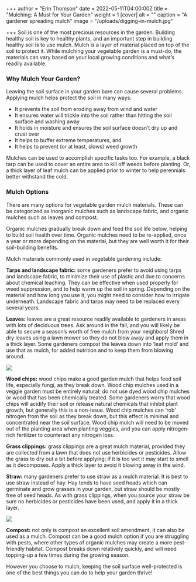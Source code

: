 +++
author = "Erin Thomson"
date = 2022-05-11T04:00:00Z
title = "Mulching: A Must for Your Garden"
weight = 1
[cover]
alt = ""
caption = "A gardener spreading mulch"
image = "/uploads/digging-in-mulch.jpg"

+++
Soil is one of the most precious resources in the garden. Building healthy soil is key to healthy plants, and an important step in building healthy soil is to use mulch. Mulch is a layer of material placed on top of the soil to protect it. While mulching your vegetable garden is a must-do, the materials can vary based on your local growing conditions and what’s readily available.

### Why Mulch Your Garden?

Leaving the soil surface in your garden bare can cause several problems. Applying mulch helps protect the soil in many ways:

* It prevents the soil from eroding away from wind and water
* It ensures water will trickle into the soil rather than hitting the soil surface and washing away
* It holds in moisture and ensures the soil surface doesn’t dry up and crust over
* It helps to buffer extreme temperatures, and
* It helps to prevent (or at least, slows) weed growth

Mulches can be used to accomplish specific tasks too. For example, a black tarp can be used to cover an entire area to kill off weeds before planting. Or, a thick layer of leaf mulch can be applied prior to winter to help perennials better withstand the cold.

### Mulch Options

There are many options for vegetable garden mulch materials. These can be categorized as inorganic mulches such as landscape fabric, and organic mulches such as leaves and compost.

Organic mulches gradually break down and feed the soil life below, helping to build soil health over time. Organic mulches need to be re-applied, once a year or more depending on the material, but they are well worth it for their soil-building benefits.

Mulch materials commonly used in vegetable gardening include:

**Tarps and landscape fabric:** some gardeners prefer to avoid using tarps and landscape fabric, to minimize their use of plastic and due to concerns about chemical leaching. They can be effective when used properly for weed suppression, and to help warm up the soil in spring. Depending on the material and how long you use it, you might need to consider how to irrigate underneath. Landscape fabric and tarps may need to be replaced every several years.

**Leaves:** leaves are a great resource readily available to gardeners in areas with lots of deciduous trees. Ask around in the fall, and you will likely be able to secure a season’s worth of free mulch from your neighbors! Shred dry leaves using a lawn mower so they do not blow away and apply them in a thick layer. Some gardeners compost the leaves down into ‘leaf mold’ and use that as mulch, for added nutrition and to keep them from blowing around.

![](/uploads/lettuce-in-leaves.jpg)

**Wood chips:** wood chips make a good garden mulch that helps feed soil life, especially fungi, as they break down. Wood chip mulches used in a veggie garden must be entirely natural; do not use dyed wood chip mulches or wood that has been chemically treated. Some gardeners worry that wood chips will acidify their soil or release natural chemicals that inhibit plant growth, but generally this is a non-issue. Wood chip mulches can ‘rob’ nitrogen from the soil as they break down, but this effect is minimal and concentrated near the soil surface. Wood chip mulch will need to be moved out of the planting area when planting veggies, and you can apply nitrogen-rich fertilizer to counteract any nitrogen loss.

**Grass clippings:** grass clippings are a great mulch material, provided they are collected from a lawn that does not use herbicides or pesticides. Allow the grass to dry out a bit before applying; if it is too wet it may start to smell as it decomposes. Apply a thick layer to avoid it blowing away in the wind.

**Straw:** many gardeners prefer to use straw as a mulch material. It is best to use straw instead of hay. Hay tends to have seed heads which can germinate and grow grasses in your garden, but straw should be mostly free of seed heads. As with grass clippings, when you source your straw be sure no herbicides or pesticides have been used, and apply it in a thick layer.

![](/uploads/cabbage-in-straw.jpg)

**Compost:** not only is compost an excellent soil amendment, it can also be used as a mulch. Compost can be a good mulch option if you are struggling with pests, where other types of organic mulches may create a more pest-friendly habitat. Compost breaks down relatively quickly, and will need topping-up a few times during the growing season.

However you choose to mulch, keeping the soil surface well-protected is one of the best things you can do to help your garden thrive!